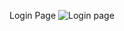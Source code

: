 
Login Page
![Login page](https://user-images.githubusercontent.com/69071665/95646303-bc208080-0ae4-11eb-84cb-d733b556ca29.png)

